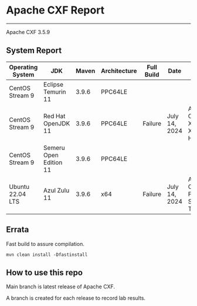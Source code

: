 # Apache CXF Report
--- 

Apache CXF 3.5.9

## System Report

| Operating System    | JDK       | Maven | Architecture | Full Build | Date  | Notes |
|---------------------|-----------|-------|--------------|------------|-------|---------|
| CentOS Stream 9         | Eclipse Temurin 11  | 3.9.6 | PPC64LE      |  |  | |
| CentOS Stream 9         | Red Hat OpenJDK 11  | 3.9.6 | PPC64LE      | Failure | July 14, 2024 | Apache CXF XKMS X509 Handlers |
| CentOS Stream 9         | Semeru Open Edition 11  | 3.9.6 | PPC64LE  |  |  | |
| Ubuntu 22.04 LTS         | Azul Zulu 11  | 3.9.6 | x64  | Failure | July 14, 2024 | Apache CXF Forked System Tests |



## Errata


Fast build to assure compilation. 
```
mvn clean install -Dfastinstall
```

## How to use this repo

Main branch is latest release of Apache CXF.

A branch is created for each release to record lab results.
